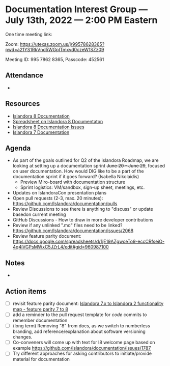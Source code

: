 # Documentation Interest Group — July 13th, 2022 — 2:00 PM Eastern

One time meeting link:

Zoom: https://utexas.zoom.us/j/99578628365?pwd=a21YS1RkVnd5WGpITmxvd0czeW1SZz09

Meeting ID: 995 7862 8365, Passcode: 452561

## Attendance

* 
  
## Resources
* [Islandora 8 Documentation](https://islandora.github.io/documentation/)
* [Spreadsheet on Islandora 8 Documentaton](https://docs.google.com/spreadsheets/d/1E-kRw9xE60CKK0qL1-phzeVKjEZu3qBKZ9d3LH1hDEE/edit?usp=sharing)
* [Islandora 8 Documentation Issues](https://github.com/Islandora/documentation/issues?q=is%3Aopen+is%3Aissue+label%3A%22Type%3A+documentation%22)
* [Islandora 7 Documentation](https://wiki.lyrasis.org/display/ISLANDORA/Start)

## Agenda
- As part of the goals outlined for Q2 of the islandora Roadmap, we are looking at setting up a documentation sprint ~~June 20 - June 29~~, focused on user documentation. How would DIG like to be a part of the documentation sprint if it goes forward? (Isabella Nikolaidis)
  - Preview Miro-board with documentation structure
  - Sprint logistics: VM/sandbox, sign-up sheet, meetings, etc.
- Updates on IslandoraCon presentation plans
- Open pull requests (2-3, max. 20 minutes): https://github.com/Islandora/documentation/pulls
- Review Discussions to see there is anything to "discuss" or update basedon current meeting 
- GitHub Discussions - How to draw in more developer contributions
- Review if any unlinked ".md" files need to be linked? https://github.com/Islandora/documentation/issues/2068
- Review feature parity document: https://docs.google.com/spreadsheets/d/1jE19AZgwceTo9-eccCRfseiO-4q4iVGPsMWxC5JZrL4/edit#gid=960987100


## Notes
* 

## Action items
* [ ] revisit feature parity document: [Islandora 7.x to Islandora 2 functionality map - feature parity 7 to 8](https://docs.google.com/spreadsheets/d/1jE19AZgwceTo9-eccCRfseiO-4q4iVGPsMWxC5JZrL4/edit#gid=960987100)
* [ ] add a reminder to the pull request template for _code_ commits to remember documentation
* [ ] (long term) Removing "8" from docs, as we switch to numberless branding, add reference/explanation about software versioning changes.
* [ ] Co-conveners will come up with text for I8 welcome page based on example https://github.com/Islandora/documentation/issues/1787
* [ ] Try different approaches for asking contributors to initiate/provide material for documentation
